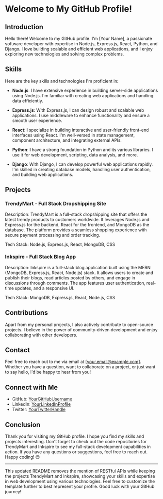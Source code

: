 # Welcome to My GitHub Profile!


## Introduction

Hello there! Welcome to my GitHub profile. I'm [Your Name], a passionate software developer with expertise in Node.js, Express.js, React, Python, and Django. I love building scalable and efficient web applications, and I enjoy exploring new technologies and solving complex problems.

## Skills

Here are the key skills and technologies I'm proficient in:

- **Node.js**: I have extensive experience in building server-side applications using Node.js. I'm familiar with creating web applications and handling data efficiently.

- **Express.js**: With Express.js, I can design robust and scalable web applications. I use middleware to enhance functionality and ensure a smooth user experience.

- **React**: I specialize in building interactive and user-friendly front-end interfaces using React. I'm well-versed in state management, component architecture, and integrating external APIs.

- **Python**: I have a strong foundation in Python and its various libraries. I use it for web development, scripting, data analysis, and more.

- **Django**: With Django, I can develop powerful web applications rapidly. I'm skilled in creating database models, handling user authentication, and building web applications.

## Projects

### TrendyMart - Full Stack Dropshipping Site

Description: TrendyMart is a full-stack dropshipping site that offers the latest trendy products to customers worldwide. It leverages Node.js and Express.js for the backend, React for the frontend, and MongoDB as the database. The platform provides a seamless shopping experience with secure payment processing and order tracking.

Tech Stack: Node.js, Express.js, React, MongoDB, CSS

### Inkspire - Full Stack Blog App

Description: Inkspire is a full-stack blog application built using the MERN (MongoDB, Express.js, React, Node.js) stack. It allows users to create and publish their blogs, read articles posted by others, and engage in discussions through comments. The app features user authentication, real-time updates, and a responsive UI.

Tech Stack: MongoDB, Express.js, React, Node.js, CSS

## Contributions

Apart from my personal projects, I also actively contribute to open-source projects. I believe in the power of community-driven development and enjoy collaborating with other developers.

## Contact

Feel free to reach out to me via email at [your.email@example.com]. Whether you have a question, want to collaborate on a project, or just want to say hello, I'd be happy to hear from you!

## Connect with Me

- GitHub: [YourGitHubUsername](https://github.com/YourGitHubUsername)
- LinkedIn: [YourLinkedInProfile](https://www.linkedin.com/in/YourLinkedInProfile)
- Twitter: [YourTwitterHandle](https://twitter.com/YourTwitterHandle)

## Conclusion

Thank you for visiting my GitHub profile. I hope you find my skills and projects interesting. Don't forget to check out the code repositories for TrendyMart and Inkspire to see my full-stack development capabilities in action. If you have any questions or suggestions, feel free to reach out. Happy coding! 😊

---

This updated README removes the mention of RESTful APIs while keeping the projects TrendyMart and Inkspire, showcasing your skills and expertise in web development using various technologies. Feel free to customize the template further to best represent your profile. Good luck with your GitHub journey!
